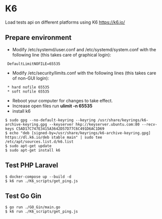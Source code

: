 # K6

Load tests api on different platforms using K6
https://k6.io/

## Prepare environment

- Modify /etc/systemd/user.conf and /etc/systemd/system.conf with the following line (this takes care of graphical login):

```
 DefaultLimitNOFILE=65535
```

- Modify /etc/security/limits.conf with the following lines (this takes care of non-GUI login):

```
 * hard nofile 65535
 * soft nofile 65535
```

- Reboot your computer for changes to take effect.
- Increase open files run **ulimit -n 65535**
- install k6

```properties
$ sudo gpg --no-default-keyring --keyring /usr/share/keyrings/k6-archive-keyring.gpg --keyserver hkp://keyserver.ubuntu.com:80 --recv-keys C5AD17C747E3415A3642D57D77C6C491D6AC1D69
$ echo "deb [signed-by=/usr/share/keyrings/k6-archive-keyring.gpg] https://dl.k6.io/deb stable main" | sudo tee /etc/apt/sources.list.d/k6.list
$ sudo apt-get update
$ sudo apt-get install k6
```

## Test PHP Laravel

```properties
$ docker-compose up --build -d
$ k6 run ./K6_scripts/get_ping.js
```

## Test Go Gin

```properties
$ go run ./GO_Gin/main.go
$ k6 run ./K6_scripts/get_ping.js
```
